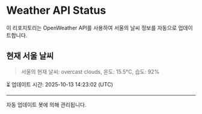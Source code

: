 
# Weather API Status

이 리포지토리는 OpenWeather API를 사용하여 서울의 날씨 정보를 자동으로 업데이트합니다.

## 현재 서울 날씨
> 서울의 현재 날씨: overcast clouds, 온도: 15.5°C, 습도: 92%

⏳ 업데이트 시간: 2025-10-13 14:23:02 (UTC)

---
자동 업데이트 봇에 의해 관리됩니다.

